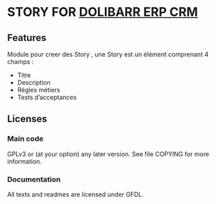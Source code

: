 # STORY FOR [DOLIBARR ERP CRM](https://www.dolibarr.org)

## Features

Module pour creer des Story , une Story est un élément comprenant 4 champs :

- Titre
- Description
- Règles métiers
- Tests d’acceptances

<!--
![Screenshot story](img/screenshot_story.png?raw=true "Story"){imgmd}
-->
## Licenses

### Main code

GPLv3 or (at your option) any later version. See file COPYING for more information.

### Documentation

All texts and readmes are licensed under GFDL.

